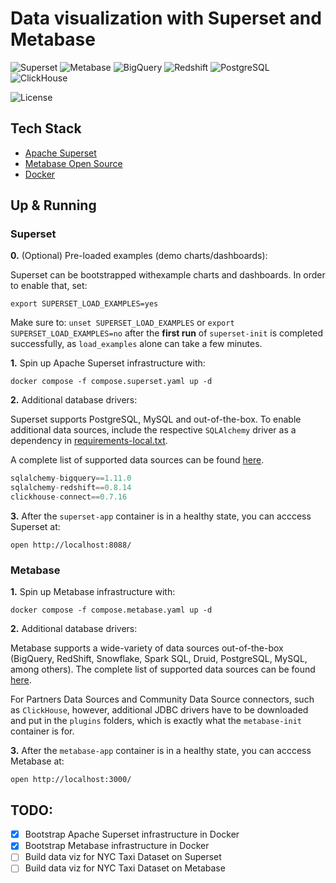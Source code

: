 # Data visualization with Superset and Metabase

![Superset](https://img.shields.io/badge/Superset-0A2933?style=flat&logo=apache&logoColor=F8FDFF&labelColor=0A2933)
![Metabase](https://img.shields.io/badge/Metabase-509EE3?style=flat&logo=metabase&logoColor=white&labelColor=65A9E7)
![BigQuery](https://img.shields.io/badge/BigQuery-3772FF?style=flat&logo=googlebigquery&logoColor=white&labelColor=3772FF)
![Redshift](https://img.shields.io/badge/AWS_Redshift-2766A7?style=flat&logo=Amazon%20RedShift&logoColor=white&labelColor=2766A7)
![PostgreSQL](https://img.shields.io/badge/PostgreSQL-336791?style=flat&logo=postgresql&logoColor=white&labelColor=336791)
![ClickHouse](https://img.shields.io/badge/ClickHouse-151515?style=flat&logo=clickhouse&logoColor=FBFD73&labelColor=151515)

![License](https://img.shields.io/badge/license-CC--BY--SA--4.0-31393F?style=flat&logo=creativecommons&logoColor=black&labelColor=white)


## Tech Stack
- [Apache Superset](https://superset.apache.org/)
- [Metabase Open Source](https://www.metabase.com/start/oss/)
- [Docker](https://docs.docker.com/get-docker/)


## Up & Running

### Superset

**0.** (Optional) Pre-loaded examples (demo charts/dashboards):

Superset can be bootstrapped withexample charts and dashboards. In order to enable that, set:
```shell
export SUPERSET_LOAD_EXAMPLES=yes
```

Make sure to: `unset SUPERSET_LOAD_EXAMPLES` or `export SUPERSET_LOAD_EXAMPLES=no`  after the **first run** of `superset-init` is completed successfully, as `load_examples` alone can take a few minutes.

**1.** Spin up Apache Superset infrastructure with:
```shell
docker compose -f compose.superset.yaml up -d
```

**2.** Additional database drivers:

Superset supports PostgreSQL, MySQL and out-of-the-box. To enable additional data sources, include the respective `SQLAlchemy` driver as a dependency in [requirements-local.txt](./superset/requirements-local.txt). 

A complete list of supported data sources can be found [here](https://superset.apache.org/docs/databases/installing-database-drivers/).

```python
sqlalchemy-bigquery==1.11.0
sqlalchemy-redshift==0.8.14
clickhouse-connect==0.7.16
```

**3.** After the `superset-app` container is in a healthy state, you can acccess Superset at:
```shell
open http://localhost:8088/
```


### Metabase

**1.** Spin up Metabase infrastructure with:

```shell
docker compose -f compose.metabase.yaml up -d
```

**2.** Additional database drivers:

Metabase supports a wide-variety of data sources out-of-the-box (BigQuery, RedShift, Snowflake, Spark SQL, Druid, PostgreSQL, MySQL, among others). The complete list of supported data sources can be found [here](https://www.metabase.com/data_sources/).

For Partners Data Sources and Community Data Source connectors, such as `ClickHouse`, however, additional JDBC drivers have to be downloaded and put in the `plugins` folders, which is exactly what the `metabase-init` container is for.


**3.** After the `metabase-app` container is in a healthy state, you can acccess Metabase at:
```shell
open http://localhost:3000/
```


## TODO:
- [x] Bootstrap Apache Superset infrastructure in Docker
- [x] Bootstrap Metabase infrastructure in Docker
- [ ] Build data viz for NYC Taxi Dataset on Superset
- [ ] Build data viz for NYC Taxi Dataset on Metabase